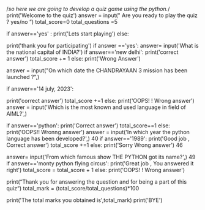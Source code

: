 /*so here we are going to develop a quiz game using the python.*/ 
print('Welcome to the quiz')
answer = input(" Are you ready to play the quiz ? yes/no  ”)
total_score=0
total_questions =5

if answer=='yes' :
print('Lets start playing')
else: 

print('thank you for participating')
if answer =='yes':
answer= input('What is the national capital of INDIA?') 
if answer=='new delhi':
print('correct answer')
total_score += 1
else:
print('Wrong Answer')

answer = input("On which date the CHANDRAYAAN 3 mission has been launched ?”,)

if answer=='14 july, 2023':

print('correct answer')
total_score +=1
else:
print('OOPS! ! Wrong answer') 
answer = input('Which is the most known and used language in field of AIML?',)

if answer=='python':
print('Correct answer')
total_score+=1
else:
print('OOPS!! Wronng answer')
answer = input('In which year the python language has been developed?',) 40
if answer=='1989':
print('Good job , Correct answer')
total_score +=1
else:
print('Sorry Wrong answer') 46

answer= input('From which famous show THE PYTHON got its name?',) 49
if answer=='monty python flying circus':
print('Great job , You answered it right')
total_score = total_score + 1
else:
print('OOPS! ! Wrong answer')




print(“Thank you for answering the question and for being a part of this quiz“)
total_mark =	(total_score/total_questions)*100

print('The total marks you obtained is',total_mark)
print('BYE')





















